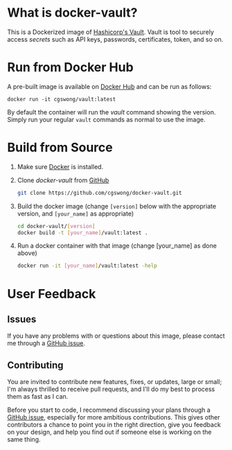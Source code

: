 # What is docker-vault?
This is a Dockerized image of [Hashicorp's Vault](https://vaultproject.io/intro/index.html). Vault is tool to securely access _secrets_ such as API keys, passwords, certificates, token, and so on.


# Run from Docker Hub
A pre-built image is available on [Docker Hub](https://registry.hub.docker.com/u/cgswong/vault) and can be run as follows:

    docker run -it cgswong/vault:latest

By default the container will run the *vault* command showing the version. Simply run your regular `vault` commands as normal to use the image.


# Build from Source
1. Make sure [Docker](https://www.docker.com) is installed.

2. Clone _docker-vault_ from [GitHub](https://github.com/cgswong/docker-vault)

   ```sh
   git clone https://github.com/cgswong/docker-vault.git
   ```
3. Build the docker image (change `[version]` below with the appropriate version, and `[your_name]` as appropriate)

   ```sh
   cd docker-vault/[version]
   docker build -t [your_name]/vault:latest .
   ```

4. Run a docker container with that image (change [your_name] as done above)

   ```sh
   docker run -it [your_name]/vault:latest -help
   ```

# User Feedback

## Issues
If you have any problems with or questions about this image, please contact me through a [GitHub issue](https://github.com/cgswong/docker-vault/issues).

## Contributing
You are invited to contribute new features, fixes, or updates, large or small; I'm always thrilled to receive pull requests, and I'll do my best to process them as fast as I can.

Before you start to code, I recommend discussing your plans through a [GitHub issue](https://github.com/cgswong/docker-vault/issues), especially for more ambitious contributions. This gives other contributors a chance to point you in the right direction, give you feedback on your design, and help you find out if someone else is working on the same thing.
